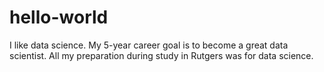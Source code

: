 # hello-world

I like data science. My 5-year career goal is to become a great data scientist. All my preparation during study in Rutgers was for data science.
